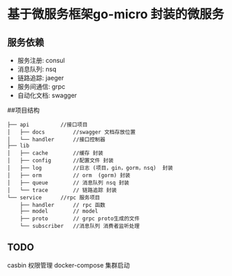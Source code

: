 # 基于微服务框架go-micro 封装的微服务

## 服务依赖

- 服务注册:  consul
- 消息队列:  nsq
- 链路追踪:  jaeger
- 服务间通信:  grpc
- 自动化文档:  swagger

##项目结构

```
├── api          //接口项目
│   ├── docs         //swagger 文档存放位置
│   └── handler      //接口控制器
├── lib          
│   ├── cache        //缓存 封装
│   ├── config       //配置文件 封装
│   ├── log          //日志 (项目，gin，gorm，nsq)  封装
│   ├── orm          // orm  (gorm) 封装
│   ├── queue        // 消息队列 nsq 封装
│   └── trace        // 链路追踪 封装
└── service      //rpc 服务项目
    ├── handler      // rpc 函数
    ├── model        // model
    ├── proto        // grpc proto生成的文件  
    └── subscriber   //消息队列 消费者监听处理

```


##  TODO

casbin          权限管理
docker-compose  集群启动
